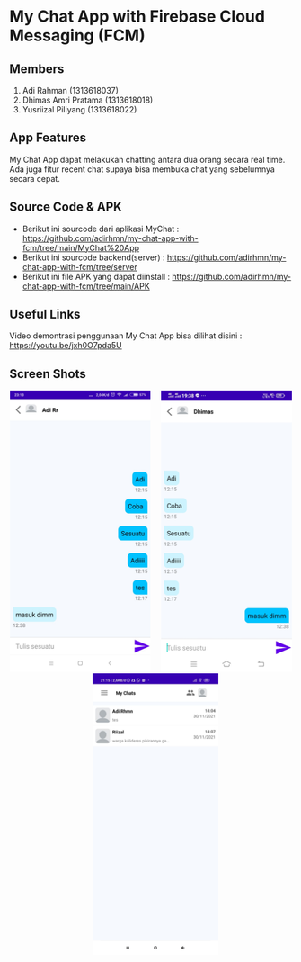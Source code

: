 # My Chat App with Firebase Cloud Messaging (FCM)

## Members

1. Adi Rahman (1313618037)
2. Dhimas Amri Pratama (1313618018)
3. Yusriizal Piliyang (1313618022)

## App Features

My Chat App dapat melakukan chatting antara dua orang secara real time.
Ada juga fitur recent chat supaya bisa membuka chat yang sebelumnya secara cepat.

## Source Code & APK 
- Berikut ini sourcode dari aplikasi MyChat : https://github.com/adirhmn/my-chat-app-with-fcm/tree/main/MyChat%20App
- Berikut ini sourcode backend(server) : https://github.com/adirhmn/my-chat-app-with-fcm/tree/server
- Berikut ini file APK yang dapat diinstall : https://github.com/adirhmn/my-chat-app-with-fcm/tree/main/APK

## Useful Links

Video demontrasi penggunaan My Chat App bisa dilihat disini : https://youtu.be/jxh0O7pda5U


## Screen Shots 


<p align="center">
  <img height="500" src="Screenshots/SS1.jpeg">
  &nbsp &nbsp
  <img height="500" src="Screenshots/SS2.jpeg">
  &nbsp &nbsp
  <img height="500" src="Screenshots/SS3.jpeg">
</p>
